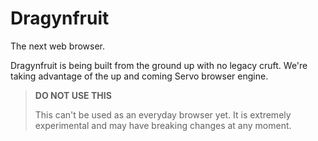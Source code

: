 
# Dragynfruit

The next web browser.

Dragynfruit is being built from the ground up with no legacy cruft.
We're taking advantage of the up and coming Servo browser engine.

 > **DO NOT USE THIS**
 >
 > This can't be used as an everyday browser yet.
 > It is extremely experimental and may have breaking changes at any moment.
